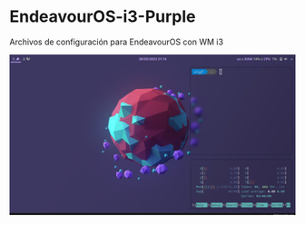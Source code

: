 # EndeavourOS-i3-Purple
Archivos de configuración para EndeavourOS con WM i3

![](https://github.com/EmmanuelIsai/EndeavourOS-i3-Purple/blob/4e2d7d119365ac61b15eb8b078130c8d9a9624c1/Purple-i3.png)
